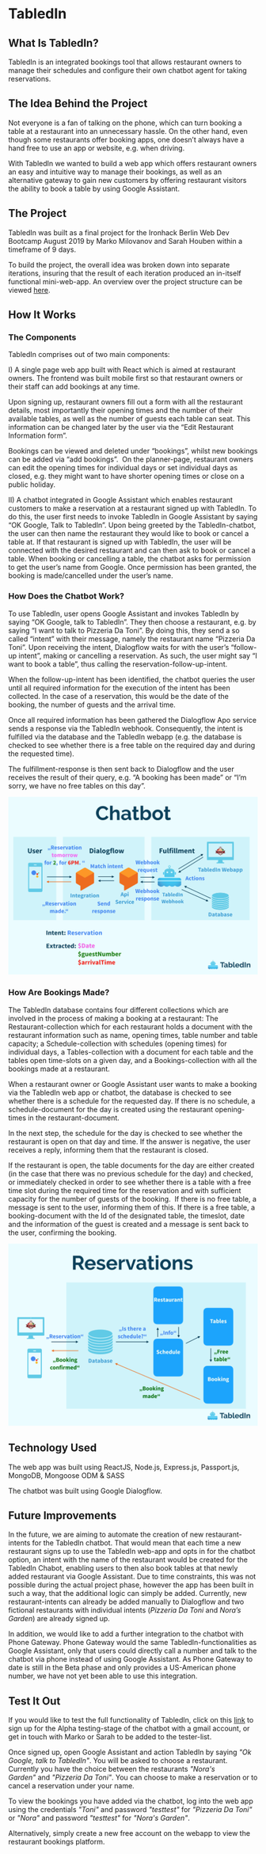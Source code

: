 # TabledIn


## What Is TabledIn?

TabledIn is an integrated bookings tool that allows restaurant owners to manage their schedules and configure their own chatbot agent for taking reservations.


## The Idea Behind the Project

Not everyone is a fan of talking on the phone, which can turn booking a table at a restaurant into an unnecessary hassle. On the other hand, even though some restaurants offer booking apps, one doesn’t always have a hand free to use an app or website, e.g. when driving.

With TabledIn we wanted to build a web app which offers restaurant owners an easy and intuitive way to manage their bookings, as well as an alternative gateway to gain new customers by offering restaurant visitors the ability to book a table by using Google Assistant. 


## The Project

TabledIn was built as a final project for the Ironhack Berlin Web Dev Bootcamp August 2019 by Marko Milovanov and Sarah Houben within a timeframe of 9 days. 

To build the project, the overall idea was broken down into separate iterations, insuring that the result of each iteration produced an in-itself functional mini-web-app. An overview over the project structure can be viewed [here](https://trello.com/b/FjhhyXK2/tabledin). 


## How It Works

### The Components

TabledIn comprises out of two main components:

I) A single page web app built with React which is aimed at restaurant owners. The frontend was built mobile first so that       restaurant owners or their staff can add bookings at any time.

Upon signing up, restaurant owners fill out a form with all the restaurant details, most importantly their opening times and the number of their available tables, as well as the number of guests each table can seat. This information can be changed later by the user via the “Edit Restaurant Information form”.

Bookings can be viewed and deleted under “bookings”, whilst new bookings can be added via “add bookings”.  On the planner-page, restaurant owners can edit the opening times for individual days or set individual days as closed, e.g. they might want to have shorter opening times or close on a public holiday.

II) A chatbot integrated in Google Assistant which enables restaurant customers to make a reservation at a restaurant signed up with TabledIn. To do this, the user first needs to invoke TabledIn in Google Assistant by saying “OK Google, Talk to TabledIn”. Upon being greeted by the TabledIn-chatbot, the user can then name the restaurant they would like to book or cancel a table at. If that restaurant is signed up with TabledIn, the user will be connected with the desired restaurant and can then ask to book or cancel a table. When booking or cancelling a table, the chatbot asks for permission to get the user’s name from Google. Once permission has been granted, the booking is made/cancelled under the user’s name.

### How Does the Chatbot Work?

To use TabledIn, user opens Google Assistant and invokes TabledIn by saying “OK Google, talk to TabledIn”. They then choose a restaurant, e.g. by saying “I want to talk to Pizzeria Da Toni”. By doing this, they send a so called “intent” with their message, namely the restaurant name “Pizzeria Da Toni”. Upon receiving the intent, Dialogflow waits for with the user’s “follow-up intent”, making or cancelling a reservation. As such, the user might say “I want to book a table”, thus calling the reservation-follow-up-intent.

When the follow-up-intent has been identified, the chatbot queries the user until all required information for the execution of the intent has been collected. In the case of a reservation, this would be the date of the booking, the number of guests and the arrival time. 

Once all required information has been gathered the Dialogflow Apo service sends a response via the TabledIn webhook. Consequently, the intent is fulfilled via the database and the TabledIn webapp (e.g. the database is checked to see whether there is a free table on the required day and during the requested time).

The fulfillment-response is then sent back to Dialogflow and the user receives the result of their query, e.g. “A booking has been made” or “I’m sorry, we have no free tables on this day”.

![alt text](https://github.com/SarahHouben/TabledIn/blob/master/client/public/Chatbot_TabledIn.png "TabledIn Chatbot")

### How Are Bookings Made?

The TabledIn database contains four different collections which are involved in the process of making a booking at a restaurant: The Restaurant-collection which for each restaurant holds a document with the restaurant information such as name, opening times, table number and table capacity; a Schedule-collection with schedules (opening times) for individual days, a Tables-collection with a document for each table and the tables open time-slots on a given day, and a Bookings-collection with all the bookings made at a restaurant.

When a restaurant owner or Google Assistant user wants to make a booking via the TabledIn web app or chatbot, the database is checked to see whether there is a schedule for the requested day. If there is no schedule, a schedule-document for the day is created using the restaurant opening-times in the restaurant-document.

In the next step, the schedule for the day is checked to see whether the restaurant is open on that day and time. If the answer is negative, the user receives a reply, informing them that the restaurant is closed. 

If the restaurant is open, the table documents for the day are either created (in the case that there was no previous schedule for the day) and checked, or immediately checked in order to see whether there is a table with a free time slot during the required time for the reservation and with sufficient capacity for the number of guests of the booking. 
If there is no free table, a message is sent to the user, informing them of this. If there is a free table, a booking-document with the Id of the designated table, the timeslot, date and the information of the guest is created and a message is sent back to the user, confirming the booking.

![alt text](https://github.com/SarahHouben/TabledIn/blob/master/client/public/Reservations_TabledIn.png "TabledIn Reservations")


## Technology Used

The web app was built using ReactJS, Node.js, Express.js, Passport.js, MongoDB, Mongoose ODM & SASS

The chatbot was built using Google Dialogflow.


## Future Improvements

In the future, we are aiming to automate the creation of new restaurant-intents for the TabledIn chatbot. That would mean that each time a new restaurant signs up to use the TabledIn web-app and opts in for the chatbot option, an intent with the name of the restaurant would be created for the TabledIn Chabot, enabling users to then also book tables at that newly added restaurant via Google Assistant. 
Due to time constraints, this was not possible during the actual project phase, however the app has been built in such a way, that the additional logic can simply be added. Currently, new restaurant-intents can already be added manually to Dialogflow and two fictional restaurants with individual intents (*Pizzeria Da Toni* and *Nora’s Garden*) are already signed up.

In addition, we would like to add a further integration to the chatbot with Phone Gateway. Phone Gateway would the same TabledIn-functionalities as Google Assistant, only that users could directly call a number and talk to the chatbot via phone instead of using Google Assistant. As Phone Gateway to date is still in the Beta phase and only provides a US-American phone number, we have not yet been able to use this integration.


## Test It Out

If you would like to test the full functionality of TabledIn, click on this [link](https://assistant.google.com/services/a/uid/000000691425a561?hl=de) to sign up for the Alpha testing-stage of the chatbot with a gmail account, or get in touch with Marko or Sarah to be added to the tester-list. 

Once signed up, open Google Assistant and action TabledIn by saying *"Ok Google, talk to TabledIn"*. You will be asked to choose a restaurant. Currently you have the choice between the restaurants *"Nora's Garden"* and *"Pizzeria Da Toni"*. You can choose to make a reservation or to cancel a reservation under your name.

To view the bookings you have added via the chatbot, log into the web app using the credentials *"Toni"* and password *"testtest"* for *"Pizzeria Da Toni"* or *"Nora"* and password *"testtest"* for *"Nora's Garden"*.

Alternatively, simply create a new free account on the webapp to view the restaurant bookings platform.
